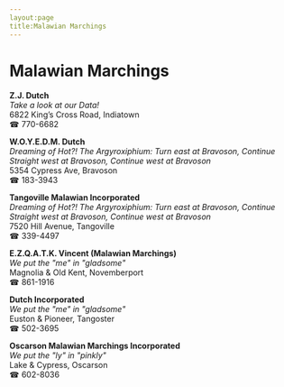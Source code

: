 ```yaml
---
layout:page
title:Malawian Marchings
---
```

# Malawian Marchings

**Z.J. Dutch**  
_Take a look at our Data!_  
6822 King’s Cross Road, Indiatown  
☎ 770-6682



**W.O.Y.E.D.M. Dutch**  
_Dreaming of Hot?! 
The Argyroxiphium: Turn east at Bravoson, Continue Straight west at Bravoson, Continue west at Bravoson_  
5354 Cypress Ave, Bravoson  
☎ 183-3943



**Tangoville Malawian Incorporated**  
_Dreaming of Hot?! 
The Argyroxiphium: Turn east at Bravoson, Continue Straight west at Bravoson, Continue west at Bravoson_  
7520 Hill Avenue, Tangoville  
☎ 339-4497



**E.Z.Q.A.T.K. Vincent (Malawian Marchings)**  
_We put the "me" in "gladsome"_  
Magnolia & Old Kent, Novemberport  
☎ 861-1916



**Dutch Incorporated**  
_We put the "me" in "gladsome"_  
Euston & Pioneer, Tangoster  
☎ 502-3695



**Oscarson Malawian Marchings Incorporated**  
_We put the "ly" in "pinkly"_  
Lake & Cypress, Oscarson  
☎ 602-8036



